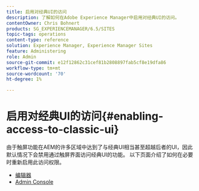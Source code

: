 ```yaml
---
title: 启用对经典UI的访问
description: 了解如何在Adobe Experience Manager中启用对经典UI的访问。
contentOwner: Chris Bohnert
products: SG_EXPERIENCEMANAGER/6.5/SITES
topic-tags: operations
content-type: reference
solution: Experience Manager, Experience Manager Sites
feature: Administering
role: Admin
source-git-commit: e12f12862c31cef81b2808897fab5cf8e19dfa86
workflow-type: tm+mt
source-wordcount: '70'
ht-degree: 1%

---
```


# 启用对经典UI的访问{#enabling-access-to-classic-ui}

由于触屏功能在AEM的许多区域中达到了与经典UI相当甚至超越后者的UI，因此默认情况下会禁用通过触屏界面访问经典UI的功能。 以下页面介绍了如何在必要时重新启用此访问权限。

* [编辑器](/help/sites-administering/enable-classic-ui-editor.md)
* [Admin Console](/help/sites-administering/enable-classic-ui-admin.md)
